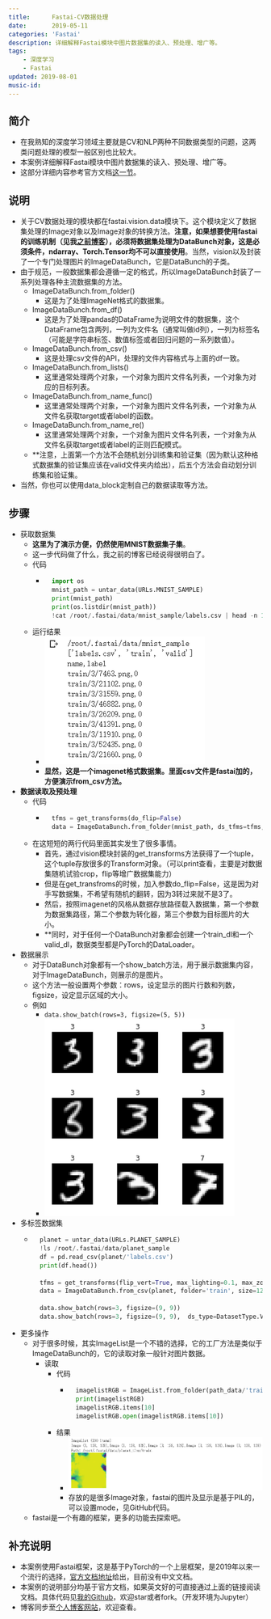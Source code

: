 ```yaml
---
title:      Fastai-CV数据处理
date:       2019-05-11
categories: 'Fastai'
description: 详细解释Fastai模块中图片数据集的读入、预处理、增广等。
tags:
    - 深度学习
    - Fastai
updated: 2019-08-01
music-id: 
---
```

## 简介
- 在我熟知的深度学习领域主要就是CV和NLP两种不同数据类型的问题，这两类问题处理的模型一般区别也比较大。
- 本案例详细解释Fastai模块中图片数据集的读入、预处理、增广等。
- 这部分详细内容参考官方文档[这一节](https://docs.fast.ai/vision.data.html)。


## 说明
- 关于CV数据处理的模块都在fastai.vision.data模块下。这个模块定义了数据集处理的Image对象以及Image对象的转换方法。**注意，如果想要使用fastai的训练机制（见我[之前博客](https://blog.csdn.net/zhouchen1998/article/details/90071837)），必须将数据集处理为DataBunch对象，这是必须条件，ndarray、Torch.Tensor均不可以直接使用**。当然，vision以及封装了一个专门处理图片的ImageDataBunch，它是DataBunch的子类。
- 由于规范，一般数据集都会遵循一定的格式，所以ImageDataBunch封装了一系列处理各种主流数据集的方法。
  - ImageDataBunch.from_folder()
  	- 这是为了处理ImageNet格式的数据集。
  - ImageDataBunch.from_df()
  	- 这是为了处理pandas的DataFrame为说明文件的数据集，这个DataFrame包含两列，一列为文件名（通常叫做id列），一列为标签名（可能是字符串标签、数值标签或者回归问题的一系列数值）。
  - ImageDataBunch.from_csv()
  	- 这是处理csv文件的API，处理的文件内容格式与上面的df一致。
  - ImageDataBunch.from_lists()
  	- 这里通常处理两个对象，一个对象为图片文件名列表，一个对象为对应的目标列表。
  - ImageDataBunch.from_name_func()
  	- 这里通常处理两个对象，一个对象为图片文件名列表，一个对象为从文件名获取target或者label的函数。
  - ImageDataBunch.from_name_re()
  	- 这里通常处理两个对象，一个对象为图片文件名列表，一个对象为从文件名获取target或者label的正则匹配模式。
  - **注意，上面第一个方法不会随机划分训练集和验证集（因为默认这种格式数据集的验证集应该在valid文件夹内给出），后五个方法会自动划分训练集和验证集。
- 当然，你也可以使用data_block定制自己的数据读取等方法。


## 步骤
- 获取数据集
	- **这里为了演示方便，仍然使用MNIST数据集子集**。
	- 这一步代码做了什么，我之前的博客已经说得很明白了。
	- 代码
		- ```python
			import os
			mnist_path = untar_data(URLs.MNIST_SAMPLE)
			print(mnist_path)
			print(os.listdir(mnist_path))
			!cat /root/.fastai/data/mnist_sample/labels.csv | head -n 10
			```
	- 运行结果
		- ![](/asset/2019-05-11/data_df.png)
		- **显然，这是一个imagenet格式数据集。里面csv文件是fastai加的，方便演示from_csv方法。**
- **数据读取及预处理**
	- 代码
		- ```python
			tfms = get_transforms(do_flip=False)
			data = ImageDataBunch.from_folder(mnist_path, ds_tfms=tfms, size=24)
			```
	- 在这短短的两行代码里面其实发生了很多事情。
		- 首先，通过vision模块封装的get_transforms方法获得了一个tuple，这个tuple存放很多的Transform对象。（可以print查看，主要是对数据集随机试验crop，flip等增广数据集能力）
		- 但是在get_transfroms的时候，加入参数do_flip=False，这是因为对手写数据集，不希望有随机的翻转，因为3转过来就不是3了。
		- 然后，按照imagenet的风格从数据存放路径载入数据集，第一个参数为数据集路径，第二个参数为转化器，第三个参数为目标图片的大小。
		- **同时，对于任何一个DataBunch对象都会创建一个train_dl和一个valid_dl，数据类型都是PyTorch的DataLoader。
- 数据展示
	- 对于DataBunch对象都有一个show_batch方法，用于展示数据集内容，对于ImageDataBunch，则展示的是图片。
	- 这个方法一般设置两个参数：rows，设定显示的图片行数和列数，figsize，设定显示区域的大小。
	- 例如
		- `data.show_batch(rows=3, figsize=(5, 5))`
		- ![](/asset/2019-05-11/show.png)
- 多标签数据集
	- ```python
		planet = untar_data(URLs.PLANET_SAMPLE)
		!ls /root/.fastai/data/planet_sample
		df = pd.read_csv(planet/'labels.csv')
		print(df.head())
		
		tfms = get_transforms(flip_vert=True, max_lighting=0.1, max_zoom=1.05, max_warp=0.)
		data = ImageDataBunch.from_csv(planet, folder='train', size=128, suffix='.jpg', label_delim=' ', ds_tfms=tfms)
		
		data.show_batch(rows=3, figsize=(9, 9))
		data.show_batch(rows=3, figsize=(9, 9),  ds_type=DatasetType.Valid)
		```
- 更多操作
	- 对于很多时候，其实ImageList是一个不错的选择，它的工厂方法是类似于ImageDataBunch的，它的读取对象一般针对图片数据。
		- 读取
			- 代码
				- ```python
					imagelistRGB = ImageList.from_folder(path_data/'train')
					print(imagelistRGB)
					imagelistRGB.items[10]
					imagelistRGB.open(imagelistRGB.items[10])
					```
			- 结果
				- ![](/asset/2019-05-11/data_folder.png)
				- 存放的是很多Image对象，fastai的图片及显示是基于PIL的，可以设置mode，见GitHub代码。
	- fastai是一个有趣的框架，更多的功能去探索吧。


## 补充说明
- 本案例使用Fastai框架，这是基于PyTorch的一个上层框架，是2019年以来一个流行的选择，[官方文档地址](https://docs.fast.ai/)给出，目前没有中文文档。
- 本案例的说明部分均基于官方文档，如果英文好的可直接通过上面的链接阅读文档。具体代码见[我的Github](https://github.com/luanshiyinyang/Tutorial/tree/Fastai/CVData)，欢迎star或者fork。（开发环境为Jupyter）
- 博客同步至[个人博客网站](https://luanshiyinyang.github.io)，欢迎查看。